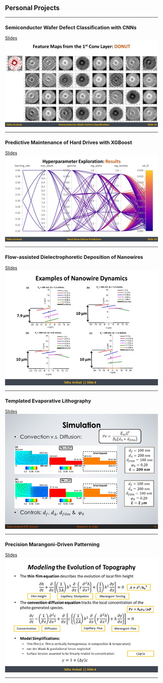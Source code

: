 ## Personal Projects

---

### Semiconductor Wafer Defect Classification with CNNs
[Slides](/pdf/WaferMapDefectClassification_4ws.pdf)
<img src="images/WMDC_thumbnail.JPG?raw=true"/>

---

### Predictive Maintenance of Hard Drives with XGBoost
[Slides](/pdf/HardDriveFailurePrediction_4ws.pdf)
<img src="images/HDFP_thumbnail.JPG?raw=true"/>

---

### Flow-assisted Dielectrophoretic Deposition of Nanowires
[Slides](/pdf/FADEP_4ws.pdf)
<img src="images/FADEP_thumbnail.JPG?raw=true"/>

---

### Templated Evaporative Lithography
[Slides](/pdf/TEL_4ws.pdf)
<img src="images/TEL_thumbnail.JPG?raw=true"/>

---

### Precision Marangoni-Driven Patterning
[Slides](/pdf/MP_4ws.pdf)
<img src="images/MP_thumbnail.JPG?raw=true"/>

---

<!-- 
[Project 1 Title](/sample_page)
<img src="images/dummy_thumbnail.jpg?raw=true"/>

---
[Project 3 Title](http://example.com/)
<img src="images/dummy_thumbnail.jpg?raw=true"/>

---

### Category Name 2

- [Project 1 Title](http://example.com/)
- [Project 2 Title](http://example.com/)
- [Project 3 Title](http://example.com/)
- [Project 4 Title](http://example.com/)
- [Project 5 Title](http://example.com/)

<p style="font-size:11px">Page template forked from <a href="https://github.com/evanca/quick-portfolio">evanca</a></p>

-->
